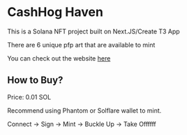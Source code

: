 # CashHog Haven

This is a Solana NFT project built on Next.JS/Create T3 App

There are 6 unique pfp art that are available to mint

You can check out the website [here](https://cashhoghaven.vercel.app/)

## How to Buy?

Price: 0.01 SOL

Recommend using Phantom or Solflare wallet to mint.

Connect -> Sign -> Mint -> Buckle Up -> Take Offffff
